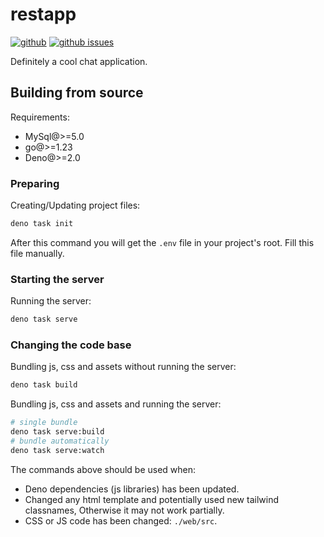 # restapp

[![github](https://img.shields.io/github/stars/Mopsgamer/restapp.svg?style=flat)](https://github.com/Mopsgamer/restapp)
[![github issues](https://img.shields.io/github/issues/Mopsgamer/restapp.svg?style=flat)](https://github.com/Mopsgamer/restapp/issues)

Definitely a cool chat application.

## Building from source

Requirements:

- MySql@>=5.0
- go@>=1.23
- Deno@>=2.0

### Preparing

Creating/Updating project files:

```bash
deno task init
```

After this command you will get the `.env` file in your project's root. Fill
this file manually.

### Starting the server

Running the server:

```bash
deno task serve
```

### Changing the code base

Bundling js, css and assets without running the server:

```bash
deno task build
```

Bundling js, css and assets and running the server:

```bash
# single bundle
deno task serve:build
# bundle automatically
deno task serve:watch
```

The commands above should be used when:

- Deno dependencies (js libraries) has been updated.
- Changed any html template and potentially used new tailwind classnames,
  Otherwise it may not work partially.
- CSS or JS code has been changed: `./web/src`.
